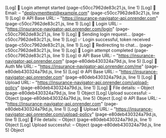 [Log] 🔐 Login attempt started (page-c50cc7962de83c21.js, line 1)
[Log] 📧 Email: – "deploymenttest@example.com" (page-c50cc7962de83c21.js, line 1)
[Log] 🌐 API Base URL: – "https://insurance-navigator-api.onrender.com" (page-c50cc7962de83c21.js, line 1)
[Log] 🔗 Login URL: – "https://insurance-navigator-api.onrender.com/login" (page-c50cc7962de83c21.js, line 1)
[Log] 🚀 Sending login request... (page-c50cc7962de83c21.js, line 1)
[Log] ✅ Login successful, token received (page-c50cc7962de83c21.js, line 1)
[Log] 🚀 Redirecting to chat... (page-c50cc7962de83c21.js, line 1)
[Log] 🏁 Login attempt completed (page-c50cc7962de83c21.js, line 1)
[Log] 🌐 API Base URL: – "https://insurance-navigator-api.onrender.com" (page-e80deb430324a79d.js, line 5)
[Log] 🔗 Auth Me URL: – "https://insurance-navigator-api.onrender.com/me" (page-e80deb430324a79d.js, line 5)
[Log] 🌐 API Base URL: – "https://insurance-navigator-api.onrender.com" (page-e80deb430324a79d.js, line 1)
[Log] 🔗 Upload URL: – "https://insurance-navigator-api.onrender.com/upload-policy" (page-e80deb430324a79d.js, line 1)
[Log] 📄 File details: – Object (page-e80deb430324a79d.js, line 1)
Object
[Log] Upload successful: – Object (page-e80deb430324a79d.js, line 5)
Object
[Log] 🌐 API Base URL: – "https://insurance-navigator-api.onrender.com" (page-e80deb430324a79d.js, line 1)
[Log] 🔗 Upload URL: – "https://insurance-navigator-api.onrender.com/upload-policy" (page-e80deb430324a79d.js, line 1)
[Log] 📄 File details: – Object (page-e80deb430324a79d.js, line 1)
Object
[Log] Upload successful: – Object (page-e80deb430324a79d.js, line 5)
Object